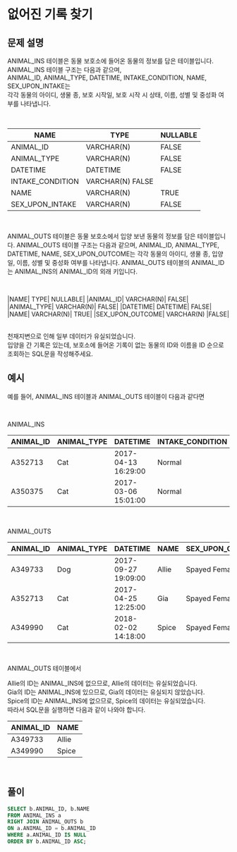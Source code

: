# 없어진 기록 찾기
## 문제 설명
ANIMAL_INS 테이블은 동물 보호소에 들어온 동물의 정보를 담은 테이블입니다.</br>
ANIMAL_INS 테이블 구조는 다음과 같으며, </br>
ANIMAL_ID, ANIMAL_TYPE, DATETIME, INTAKE_CONDITION, NAME, SEX_UPON_INTAKE는</br>
각각 동물의 아이디, 생물 종, 보호 시작일, 보호 시작 시 상태, 이름, 성별 및 중성화 여부를 나타냅니다.

</br>

|NAME|	TYPE|	NULLABLE|
|---|---|---|
|ANIMAL_ID|	VARCHAR(N)|	FALSE|
|ANIMAL_TYPE|	VARCHAR(N)|	FALSE|
|DATETIME|	DATETIME|	FALSE|
|INTAKE_CONDITION|	VARCHAR(N)	FALSE|
|NAME|	VARCHAR(N)|	TRUE|
|SEX_UPON_INTAKE|	VARCHAR(N)|	FALSE|

</br>

ANIMAL_OUTS 테이블은 동물 보호소에서 입양 보낸 동물의 정보를 담은 테이블입니다. ANIMAL_OUTS 테이블 구조는 다음과 같으며, ANIMAL_ID, ANIMAL_TYPE, DATETIME, NAME, SEX_UPON_OUTCOME는 각각 동물의 아이디, 생물 종, 입양일, 이름, 성별 및 중성화 여부를 나타냅니다. ANIMAL_OUTS 테이블의 ANIMAL_ID는 ANIMAL_INS의 ANIMAL_ID의 외래 키입니다.

</br>

|NAME|	TYPE|	NULLABLE|
|ANIMAL_ID|	VARCHAR(N)|	FALSE|
|ANIMAL_TYPE|	VARCHAR(N)|	FALSE|
|DATETIME|	DATETIME|	FALSE|
|NAME|	VARCHAR(N)|	TRUE|
|SEX_UPON_OUTCOME|	VARCHAR(N)	|FALSE|

</br>
천재지변으로 인해 일부 데이터가 유실되었습니다.</br>
입양을 간 기록은 있는데, 보호소에 들어온 기록이 없는 동물의 ID와 이름을 ID 순으로 조회하는 SQL문을 작성해주세요.

## 예시
예를 들어, ANIMAL_INS 테이블과 ANIMAL_OUTS 테이블이 다음과 같다면

</br>

ANIMAL_INS

|ANIMAL_ID|	ANIMAL_TYPE|	DATETIME|	INTAKE_CONDITION|	NAME|	SEX_UPON_INTAKE|
|---|---|---|---|---|---|
|A352713|	Cat|	2017-04-13 16:29:00|	Normal|	Gia|	Spayed Female|
|A350375|	Cat|	2017-03-06 15:01:00|	Normal|	Meo|	Neutered Male|

</br>

ANIMAL_OUTS

|ANIMAL_ID|	ANIMAL_TYPE|	DATETIME|	NAME|	SEX_UPON_OUTCOME|
|---|---|---|---|---|
|A349733|	Dog|	2017-09-27 19:09:00|	Allie|	Spayed Female|
|A352713|	Cat|	2017-04-25 12:25:00|	Gia|	Spayed Female|
|A349990|	Cat|	2018-02-02 14:18:00|	Spice|	Spayed Female|

</br>

ANIMAL_OUTS 테이블에서

Allie의 ID는 ANIMAL_INS에 없으므로, Allie의 데이터는 유실되었습니다.</br>
Gia의 ID는 ANIMAL_INS에 있으므로, Gia의 데이터는 유실되지 않았습니다.</br>
Spice의 ID는 ANIMAL_INS에 없으므로, Spice의 데이터는 유실되었습니다.</br>
따라서 SQL문을 실행하면 다음과 같이 나와야 합니다.</br>

|ANIMAL_ID|	NAME|
|---|---|
|A349733|	Allie|
|A349990|	Spice|

</br>

## 풀이

```sql
SELECT b.ANIMAL_ID, b.NAME
FROM ANIMAL_INS a
RIGHT JOIN ANIMAL_OUTS b
ON a.ANIMAL_ID = b.ANIMAL_ID
WHERE a.ANIMAL_ID IS NULL
ORDER BY b.ANIMAL_ID ASC;
```